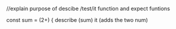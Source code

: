 //explain purpose of descibe /test/it function and expect funtions

const sum = (2+) {
describe (sum)
it (adds the two num)
